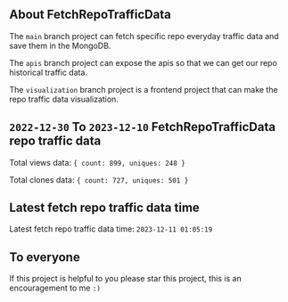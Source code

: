 ## About FetchRepoTrafficData

The `main` branch project can fetch specific repo everyday traffic data and save them in the MongoDB.

The `apis` branch project can expose the apis so that we can get our repo historical traffic data.

The `visualization` branch project is a frontend project that can make the repo traffic data visualization.

## `2022-12-30` To `2023-12-10` FetchRepoTrafficData repo traffic data

Total views data: `{ count: 899, uniques: 248 }`

Total clones data: `{ count: 727, uniques: 501 }`

## Latest fetch repo traffic data time

Latest fetch repo traffic data time: `2023-12-11 01:05:19`

## To everyone

If this project is helpful to you please star this project, this is an encouragement to me `:)`




